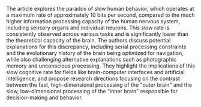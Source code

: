 The article explores the paradox of slow human behavior, which operates at a maximum rate of approximately 10 bits per second, compared to the much higher information processing capacity of the human nervous system, including sensory organs and individual neurons. This slow rate is consistently observed across various tasks and is significantly lower than the theoretical capacity of the brain. The authors discuss potential explanations for this discrepancy, including serial processing constraints and the evolutionary history of the brain being optimized for navigation, while also challenging alternative explanations such as photographic memory and unconscious processing. They highlight the implications of this slow cognitive rate for fields like brain-computer interfaces and artificial intelligence, and propose research directions focusing on the contrast between the fast, high-dimensional processing of the "outer brain" and the slow, low-dimensional processing of the "inner brain" responsible for decision-making and behavior.